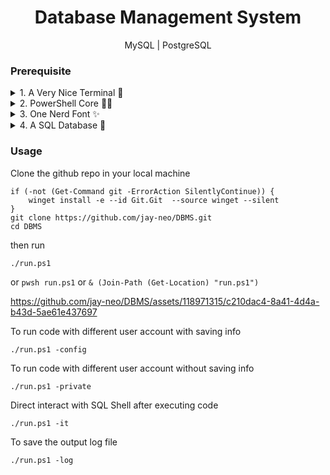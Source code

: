 <div align="center"><h1>Database Management System</h1></div>
<div align="center">MySQL | PostgreSQL</div>
<!-- <div align="center"><img src="./doc/hello.gif" width="100%" height="100%"></div> -->


### Prerequisite
<details>
    <summary>1. A Very Nice Terminal 🤞</summary>
    <p>Nearest example for windows user: <a href="https://apps.microsoft.com/detail/9N0DX20HK701" target="_blank">Windows Terminal</a></p>
    <pre><code>
    if (-not (Get-Command wt.exe -ErrorAction SilentlyContinue)) {
        winget install -e --id Microsoft.WindowsTerminal --source winget --silent
    }
    </code></pre>
</details>

<details>
    <summary>2. PowerShell Core 🐱‍👤</summary>
    <p>PowerShell Core: <a href="https://apps.microsoft.com/detail/9MZ1SNWT0N5D" target="_blank">pwsh</a></p>
    <pre><code>
    if (-not (Get-Command pwsh.exe -ErrorAction SilentlyContinue)) {
        winget install --id Microsoft.Powershell --source winget --silent
    }
    Set-ExecutionPolicy -ExecutionPolicy RemoteSigned -Scope CurrentUser
    </code></pre>
</details>

<details>
    <summary>3. One Nerd Font ✨</summary>
    <pre><code>
    if (-not (Get-Command git -ErrorAction SilentlyContinue)) {
        winget install -e --id Git.Git  --source winget --silent
    }
    git clone --filter=blob:none --sparse https://github.com/ryanoasis/nerd-fonts.git $env:TEMP\NerdFront
    cd $env:TEMP\NerdFront
    ./install.ps1 Hack
    </code></pre>
</details>

<details>
    <summary>4. A SQL Database 🤗</summary>
    <details>
        <summary>Choice 1. <a href="https://dev.mysql.com/downloads/installer/" target="_blank">MySQL</a></summary>
        <pre><code>
        if (-not (Get-Command mysql -ErrorAction SilentlyContinue)) {
            winget install -e --id Oracle.MySQL --silent
        }
        </code></pre>
    </details>
    <details>
        <summary>Choice 2. <a href="https://www.postgresql.org/download/windows/" target="_blank">PostgreSQL</a></summary>
        <pre><code>
        if (-not (Get-Command psql -ErrorAction SilentlyContinue)) {
            winget install -e --id PostgreSQL.PostgreSQL --silent
        }
        </code></pre>
    </details>
</details>



### Usage

Clone the github repo in your local machine
```pwsh
if (-not (Get-Command git -ErrorAction SilentlyContinue)) {
    winget install -e --id Git.Git  --source winget --silent
}
git clone https://github.com/jay-neo/DBMS.git
cd DBMS
```

then run 

```pwsh
./run.ps1
```

or `pwsh run.ps1` or `& (Join-Path (Get-Location) "run.ps1")`



https://github.com/jay-neo/DBMS/assets/118971315/c210dac4-8a41-4d4a-b43d-5ae61e437697


To run code with different user account with saving info

```pwsh
./run.ps1 -config
```

To run code with different user account without saving info
```pwsh
./run.ps1 -private
```

Direct interact with SQL Shell after executing code

```pwsh
./run.ps1 -it
```

To save the output log file

```pwsh
./run.ps1 -log
```




